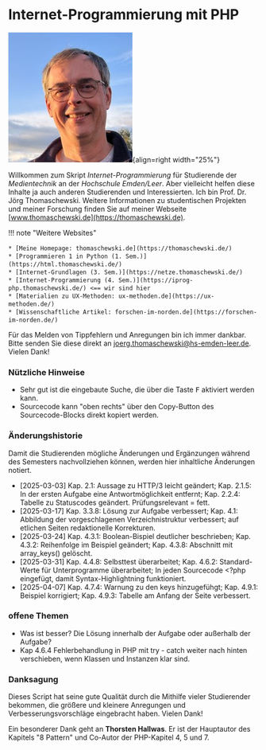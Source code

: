 # Internet-Programmierung mit PHP
![Jörg Thomaschewski](./assets/images/JT-Web.jpg){align=right width="25%"}

Willkommen zum Skript *Internet-Programmierung* für Studierende der *Medientechnik* an der *Hochschule Emden/Leer*. Aber vielleicht helfen diese Inhalte ja auch anderen Studierenden und Interessierten. Ich bin Prof. Dr. Jörg Thomaschewski. Weitere Informationen zu studentischen Projekten und meiner Forschung finden Sie auf meiner Webseite [www.thomaschewski.de](https://thomaschewski.de).

!!! note "Weitere Websites"
    
    * [Meine Homepage: thomaschewski.de](https://thomaschewski.de/) 
    * [Programmieren 1 in Python (1. Sem.)](https://html.thomaschewski.de/) 
    * [Internet-Grundlagen (3. Sem.)](https://netze.thomaschewski.de/) 
    * [Internet-Programmierung (4. Sem.)](https://iprog-php.thomaschewski.de/) <== wir sind hier
    * [Materialien zu UX-Methoden: ux-methoden.de](https://ux-methoden.de/)
    * [Wissenschaftliche Artikel: forschen-im-norden.de](https://forschen-im-norden.de/)

Für das Melden von Tippfehlern und Anregungen bin ich immer dankbar. Bitte senden Sie diese direkt an joerg.thomaschewski@hs-emden-leer.de. Vielen Dank!


### Nützliche Hinweise
- Sehr gut ist die eingebaute Suche, die über die Taste <kbd>F</kbd> aktiviert werden kann.
- Sourcecode kann "oben rechts" über den Copy-Button des Sourcecode-Blocks direkt kopiert werden.

### Änderungshistorie
Damit die Studierenden mögliche Änderungen und Ergänzungen während des Semesters nachvollziehen können, werden hier inhaltliche Änderungen notiert.

- [2025-03-03] Kap. 2.1: Aussage zu HTTP/3 leicht  geändert; Kap. 2.1.5: In der ersten Aufgabe eine Antwortmöglichkeit entfernt; Kap. 2.2.4: Tabelle zu Statuscodes geändert. Prüfungsrelevant = fett.
- [2025-03-17] Kap. 3.3.8: Lösung zur Aufgabe verbessert; Kap. 4.1: Abbildung der vorgeschlagenen Verzeichnistruktur verbessert; auf etlichen Seiten redaktionelle Korrekturen.
- [2025-03-24] Kap. 4.3.1: Boolean-Bispiel deutlicher beschrieben; Kap. 4.3.2: Reihenfolge im Beispiel geändert; Kap. 4.3.8: Abschnitt mit array_keys() gelöscht.
- [2025-03-31] Kap. 4.4.8: Selbsttest überarbeitet; Kap. 4.6.2: Standard-Werte für Unterprogramme überarbeitet; In jeden Sourcecode <?php eingefügt, damit Syntax-Highlightning funktioniert.
- [2025-04-07] Kap. 4.7.4: Warnung zu den keys hinzugefühgt; Kap. 4.9.1: Beispiel korrigiert; Kap. 4.9.3: Tabelle am Anfang der Seite verbessert.

### offene Themen
- Was ist besser? Die Lösung innerhalb der Aufgabe oder außerhalb der Aufgabe?
- Kap 4.6.4 Fehlerbehandlung in PHP mit try - catch weiter nach hinten verschieben, wenn Klassen und Instanzen klar sind.

### Danksagung
Dieses Script hat seine gute Qualität durch die Mithilfe vieler Studierender bekommen, die größere und kleinere Anregungen und Verbesserungsvorschläge eingebracht haben. Vielen Dank!

Ein besonderer Dank geht an **Thorsten Hallwas**. Er ist der Hauptautor des Kapitels "8 Pattern" und Co-Autor der PHP-Kapitel 4, 5 und 7.

